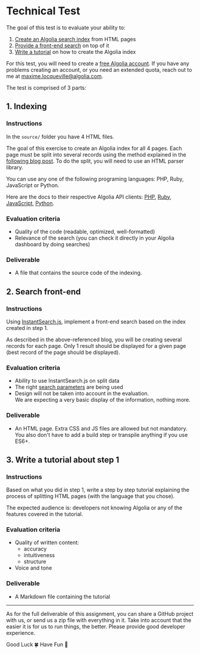 # Technical Test

The goal of this test is to evaluate your ability to:

1. [Create an Algolia search index](https://github.com/algolia/doc-engineer-assignment#1-indexing) from HTML pages
2. [Provide a front-end search](https://github.com/algolia/doc-engineer-assignment#2-search-front-end) on top of it
3. [Write a tutorial](https://github.com/algolia/doc-engineer-assignment#3-write-a-tutorial-about-step-1) on how to create the Algolia index

For this test, you will need to create a [free Algolia account](https://www.algolia.com/users/sign_up).
If you have any problems creating an account, or you need an extended quota, reach out to me at maxime.locqueville@algolia.com.

The test is comprised of 3 parts:

## 1. Indexing

### Instructions

In the `source/` folder you have 4 HTML files. 

The goal of this exercise to create an Algolia index for all 4 pages.
Each page must be split into several records using the method explained
in the [following blog post](https://blog.algolia.com/how-to-build-a-helpful-search-for-technical-documentation-the-laravel-example/).
To do the split, you will need to use an HTML parser library.

You can use any one of the following programing languages: PHP, Ruby, JavaScript or Python.

Here are the docs to their respective Algolia API clients:
[PHP](https://www.algolia.com/doc/api-client/php/getting-started/), [Ruby](https://www.algolia.com/doc/api-client/ruby/getting-started/), [JavaScript](https://www.algolia.com/doc/api-client/javascript/getting-started/), [Python](https://www.algolia.com/doc/api-client/python/getting-started/).

### Evaluation criteria

- Quality of the code (readable, optimized, well-formatted)
- Relevance of the search (you can check it directly in your Algolia dashboard by doing searches)

### Deliverable

- A file that contains the source code of the indexing. 

## 2. Search front-end

### Instructions

Using [InstantSearch.js](https://community.algolia.com/instantsearch.js/v2/),
implement a front-end search based on the index created in step 1.

As described in the above-referenced blog, you will be creating several records for each page.
Only 1 result should be displayed for a given page (best record of the page should be displayed).  

### Evaluation criteria

- Ability to use InstantSearch.js on split data
- The right [search parameters](https://www.algolia.com/doc/api-reference/search-api-parameters/) are being used
- Design will not be taken into account in the evaluation.  
  We are expecting a very basic display of the information, nothing more.

### Deliverable

- An HTML page. Extra CSS and JS files are allowed but not mandatory. You also don't have to add a build step or transpile anything if you use ES6+.

## 3. Write a tutorial about step 1

### Instructions

Based on what you did in step 1, write a step by step tutorial explaining the process of splitting
HTML pages (with the language that you chose).

The expected audience is: developers not knowing Algolia or any of the features covered in the tutorial.

### Evaluation criteria

- Quality of written content:
    - accuracy
    - intuitiveness
    - structure
- Voice and tone

### Deliverable

- A Markdown file containing the tutorial

---

As for the full deliverable of this assignment, you can share a GitHub project with us, or send us
a zip file with everything in it. Take into account that the easier it is for us to run things, the better. Please provide good developer experience.

Good Luck 🍀 Have Fun 🎉
